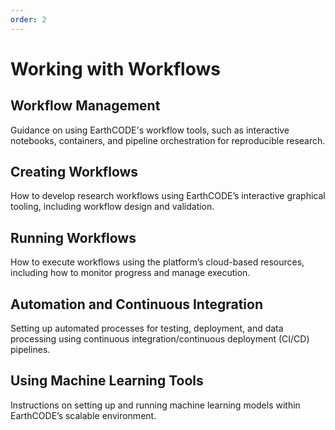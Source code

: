 ```yaml
---
order: 2
---
```

# Working with Workflows

## Workflow Management

Guidance on using EarthCODE's workflow tools, such as interactive notebooks, containers, and pipeline orchestration for reproducible research.

## Creating Workflows
How to develop research workflows using EarthCODE’s interactive graphical tooling, including workflow design and validation.

## Running Workflows
How to execute workflows using the platform’s cloud-based resources, including how to monitor progress and manage execution.

## Automation and Continuous Integration

Setting up automated processes for testing, deployment, and data processing using continuous integration/continuous deployment (CI/CD) pipelines.


## Using Machine Learning Tools
Instructions on setting up and running machine learning models within EarthCODE’s scalable environment.


